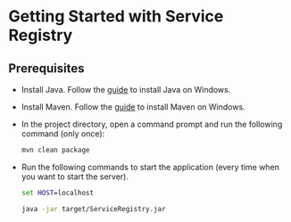 # Getting Started with Service Registry

## Prerequisites

- Install Java. Follow
  the [guide](https://www.codejava.net/java-se/download-and-install-openjdk-17#:~:text=How%20to%20Download%20and%20Install%20OpenJDK%2017%201,...%202%202.%20Install%20OpenJDK%2017%20on%20Windows)
  to install Java on Windows.
- Install Maven. Follow the [guide](https://phoenixnap.com/kb/install-maven-windows) to install Maven on Windows.
- In the project directory, open a command prompt and run the following command (only once):

  ```bash
  mvn clean package
  ```

- Run the following commands to start the application (every time when you want to start the server).

  ```cmd
  set HOST=localhost
  ```

  ```bash
  java -jar target/ServiceRegistry.jar
  ```
